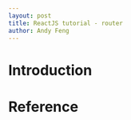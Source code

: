 ```yaml
---
layout: post
title: ReactJS tutorial - router
author: Andy Feng
---
```


# Introduction



# Reference
